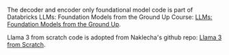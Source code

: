 The decoder and encoder only foundational model code is part of Databricks LLMs: Foundation Models from the Ground Up Course: [LLMs: Foundation Models from the Ground Up](https://learning.edx.org/course/course-v1:Databricks+LLM102x+2T2023/home).

Llama 3 from scratch code is adopted from Naklecha's github repo: [Llama 3 from Scratch](https://github.com/naklecha/llama3-from-scratch/tree/main).
